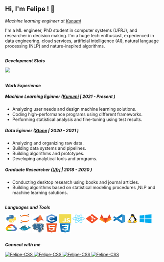  ## Hi, I'm Felipe ! :wave:

_Machine learning engineer at [Kunumi](https://www.kunumi.com/)_<br>

I'm a ML engineer, PhD student in computer systems (UFRJ), and researcher in decision making. I'm a huge tech enthusiast, experienced in data engineering, cloud services, artificial intelligence (AI), natural language processing (NLP) and nature-inspired algorithms.

<br>**_Development Stats_**<br>

 <div style="display: inline_block"<br>
  <a href="https://github.com/FelipeRamosOliveira">
  <img height="180em"  src="https://github-readme-stats.vercel.app/api?username=FelipeRamosOliveira&theme=github_dark&title_color=f58025&icon_color=f58025&show_icons=true&include_all_commits=true&count_private=true&bg_color=00000000&text_color=5c5c5c"/>
</a>
</div>

<br>**_Work Experience_**<br>

##### Machine Learning Eginner ([Kunumi](https://www.kunumi.com/) | 2021 - Present ) <br>
- Analyzing user needs and design machine learning solutions.<br>
- Coding high-performance programs using different frameworks.<br>
- Performing statistical analysis and fine-tuning using test results.<br>

##### Data Eginner ([Stone](https://www.stone.com.br/) | 2020 - 2021 ) <br>
- Analyzing and organizing raw data.
- Building data systems and pipelines.
- Building algorithms and prototypes.
- Developing analytical tools and programs.

##### Graduate Researcher ([Ufrj](http://www.coc.ufrj.br/en/) | 2018 - 2020 ) <br>
- Conducting desktop research using books and journal articles.
- Building algorithms based on statistical modeling procedures ,NLP and machine learning solutions.


<br>**_Languages and Tools_**<br>

  <div style="display: inline_block">
  
  <img align="center" alt="Python" height="30" width="40" src="https://raw.githubusercontent.com/devicons/devicon/master/icons/python/python-original.svg">
  
  <img align="center" alt="Jupyter" height="30" width="40" src="https://raw.githubusercontent.com/devicons/devicon/master/icons/jupyter/jupyter-original.svg">
  
   <img align="center" alt="Matlab" height="30" width="40" src="https://raw.githubusercontent.com/devicons/devicon/master/icons/matlab/matlab-original.svg">
  
  <img align="center" alt="C" height="30" width="40" src="https://raw.githubusercontent.com/devicons/devicon/master/icons/c/c-original.svg">
  
  <img align="center" alt="JavaScript" height="30" width="40" src="https://raw.githubusercontent.com/devicons/devicon/master/icons/javascript/javascript-plain.svg">
  
  <img align="center" alt="React" height="30" width="40" src="https://raw.githubusercontent.com/devicons/devicon/master/icons/react/react-original.svg">
  
  <img align="center" alt="Git" height="30" width="40" src="https://raw.githubusercontent.com/devicons/devicon/master/icons/git/git-original.svg">
  
  <img align="center" alt="GitLab" height="30" width="40" src="https://raw.githubusercontent.com/devicons/devicon/master/icons/gitlab/gitlab-original.svg">
  
  <img align="center" alt="VsCode" height="30" width="40" src="https://raw.githubusercontent.com/devicons/devicon/master/icons/vscode/vscode-original.svg">
  
  <img align="center" alt="Linux" height="30" width="40" src="https://raw.githubusercontent.com/devicons/devicon/master/icons/linux/linux-original.svg"> 
  
  <img align="center" alt="Windows" height="30" width="40" src="https://github.com/devicons/devicon/blob/master/icons/windows8/windows8-original.svg"> 
  
  <img align="center" alt="GCP" height="30" width="40" src="https://raw.githubusercontent.com/devicons/devicon/master/icons/googlecloud/googlecloud-original.svg">
  
  <img align="center" alt="Docker" height="30" width="40" src="https://raw.githubusercontent.com/devicons/devicon/master/icons/docker/docker-original.svg">
  
  <img align="center" alt="SQL" height="30" width="40" src="https://raw.githubusercontent.com/devicons/devicon/master/icons/postgresql/postgresql-original.svg">
  
  <img align="center" alt="HTML" height="30" width="40" src="https://raw.githubusercontent.com/devicons/devicon/master/icons/html5/html5-original.svg">
  
  <img align="center" alt="CSS" height="30" width="40" src="https://raw.githubusercontent.com/devicons/devicon/master/icons/css3/css3-original.svg"> 
  
</div>



<br>_**Connect with me**_<br>

<div style="display: inline_block">
 
<a href="https://www.linkedin.com/in/felipe-ramos-oliveira/"> 
<img align="center" alt="Felipe-CSS" height="30" width="40" src="https://edent.github.io/SuperTinyIcons/images/svg/linkedin.svg">
</a>

<a href="https://stackoverflow.com/users/10391938/felipe-oliveira"> 
 <img align="center" alt="Felipe-CSS" height="30" width="40" src="https://edent.github.io/SuperTinyIcons/images/svg/stackoverflow.svg">
</a>
 
 <a href="https://twitter.com/fp_oliv"> 
 <img align="center" alt="Felipe-CSS" height="30" width="40" src="https://edent.github.io/SuperTinyIcons/images/svg/twitter.svg">
</a>
 
 <a href="https://www.instagram.com/fp.oliv/"> 
 <img align="center" alt="Felipe-CSS" height="30" width="40" src="https://edent.github.io/SuperTinyIcons/images/svg/instagram.svg">
</a>
</div>
